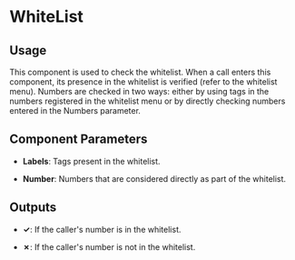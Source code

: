 # WhiteList

## Usage

This component is used to check the whitelist. When a call enters this component, its presence in the whitelist is verified (refer to the whitelist menu). Numbers are checked in two ways: either by using tags in the numbers registered in the whitelist menu or by directly checking numbers entered in the Numbers parameter.

## Component Parameters

- **Labels**: Tags present in the whitelist.

- **Number**: Numbers that are considered directly as part of the whitelist.

## Outputs

- **✓**: If the caller's number is in the whitelist.

- **✗**: If the caller's number is not in the whitelist.